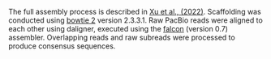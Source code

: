The full assembly process is described in [Xu et al., (2022)](https://onlinelibrary.wiley.com/doi/full/10.1111/1755-0998.13689). Scaffolding was conducted using [bowtie 2](https://www.ncbi.nlm.nih.gov/pmc/articles/PMC3322381/) version 2.3.3.1. Raw PacBio reads were aligned to each other using daligner, executed using the [falcon](https://www.ncbi.nlm.nih.gov/pmc/articles/PMC5503144/) (version 0.7) assembler. Overlapping reads and raw subreads were processed to produce consensus sequences. 
